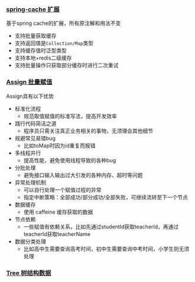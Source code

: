 
### [spring-cache 扩展](https://github.com/Dao1230source/spring-extension-starter)

基于spring cache的扩展，所有原注解和用法不变

- 支持批量获取缓存
- 支持返回值是`Collection/Map`类型
- 支持缓存值时泛型类型
- 支持本地+redis二级缓存
- 支持批量操作只获取部分缓存时进行二次重试

### [Assign 批量赋值](https://github.com/Dao1230source/utility/blob/main/Assign.md)

 Assign具有以下优势

- 标准化流程
   - 规范取值赋值的标准写法，提高开发效率
- 践行代码简洁之道
   - 程序员只需关注真正业务相关的事物，无须理会其他细节
- 规避常见易错bug
   - 比如toMap时因为id重复而报错
- 多线程并行
   - 提高性能，避免使用线程导致的各种bug
- 分批处理
   - 避免接口输入输出过大引发的各种内存、超时等问题
- 异常处理机制
   - 可以自行处理一个赋值过程的异常  
   - 指定中断策略：全部成功/部分成功/全部失败，可继续流转至下一个节点
- 数据缓存
   - 使用 caffeine 缓存获取的数据
- 节点依赖
   - 一些赋值有依赖关系，比如先通过studentId获取teacherId，再通过teacherId获取teacherName
- 数据分类处理
   - 比如高中生需要查询高考时间，初中生需要查询中考时间，小学生则无须处理

### [Tree 树结构数据](https://github.com/Dao1230source/utility/blob/main/Tree.md)

